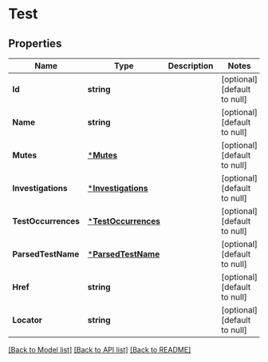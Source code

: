 # Test

## Properties
Name | Type | Description | Notes
------------ | ------------- | ------------- | -------------
**Id** | **string** |  | [optional] [default to null]
**Name** | **string** |  | [optional] [default to null]
**Mutes** | [***Mutes**](mutes.md) |  | [optional] [default to null]
**Investigations** | [***Investigations**](investigations.md) |  | [optional] [default to null]
**TestOccurrences** | [***TestOccurrences**](testOccurrences.md) |  | [optional] [default to null]
**ParsedTestName** | [***ParsedTestName**](ParsedTestName.md) |  | [optional] [default to null]
**Href** | **string** |  | [optional] [default to null]
**Locator** | **string** |  | [optional] [default to null]

[[Back to Model list]](../README.md#documentation-for-models) [[Back to API list]](../README.md#documentation-for-api-endpoints) [[Back to README]](../README.md)


